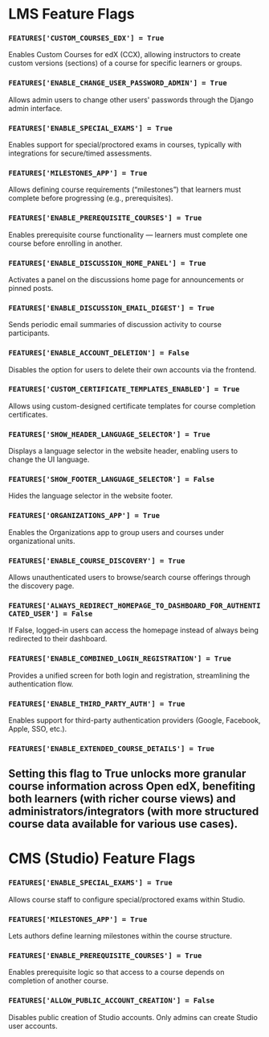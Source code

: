 # LMS Feature Flags

### `FEATURES['CUSTOM_COURSES_EDX'] = True`
Enables Custom Courses for edX (CCX), allowing instructors to create custom versions (sections) of a course for specific learners or groups.

### `FEATURES['ENABLE_CHANGE_USER_PASSWORD_ADMIN'] = True`
Allows admin users to change other users' passwords through the Django admin interface.

### `FEATURES['ENABLE_SPECIAL_EXAMS'] = True`
Enables support for special/proctored exams in courses, typically with integrations for secure/timed assessments.

### `FEATURES['MILESTONES_APP'] = True`
Allows defining course requirements (“milestones”) that learners must complete before progressing (e.g., prerequisites).

### `FEATURES['ENABLE_PREREQUISITE_COURSES'] = True`
Enables prerequisite course functionality — learners must complete one course before enrolling in another.

### `FEATURES['ENABLE_DISCUSSION_HOME_PANEL'] = True`
Activates a panel on the discussions home page for announcements or pinned posts.

### `FEATURES['ENABLE_DISCUSSION_EMAIL_DIGEST'] = True`
Sends periodic email summaries of discussion activity to course participants.

### `FEATURES['ENABLE_ACCOUNT_DELETION'] = False`
Disables the option for users to delete their own accounts via the frontend.

### `FEATURES['CUSTOM_CERTIFICATE_TEMPLATES_ENABLED'] = True`
Allows using custom-designed certificate templates for course completion certificates.

### `FEATURES['SHOW_HEADER_LANGUAGE_SELECTOR'] = True`
Displays a language selector in the website header, enabling users to change the UI language.

### `FEATURES['SHOW_FOOTER_LANGUAGE_SELECTOR'] = False`
Hides the language selector in the website footer.

### `FEATURES['ORGANIZATIONS_APP'] = True`
Enables the Organizations app to group users and courses under organizational units.

### `FEATURES['ENABLE_COURSE_DISCOVERY'] = True`
Allows unauthenticated users to browse/search course offerings through the discovery page.

### `FEATURES['ALWAYS_REDIRECT_HOMEPAGE_TO_DASHBOARD_FOR_AUTHENTICATED_USER'] = False`
If False, logged-in users can access the homepage instead of always being redirected to their dashboard.

### `FEATURES['ENABLE_COMBINED_LOGIN_REGISTRATION'] = True`
Provides a unified screen for both login and registration, streamlining the authentication flow.

### `FEATURES['ENABLE_THIRD_PARTY_AUTH'] = True`
Enables support for third-party authentication providers (Google, Facebook, Apple, SSO, etc.).

### `FEATURES['ENABLE_EXTENDED_COURSE_DETAILS'] = True`
Setting this flag to True unlocks more granular course information across Open edX, benefiting both learners (with richer course views) and administrators/integrators (with more structured course data available for various use cases).
---

# CMS (Studio) Feature Flags

### `FEATURES['ENABLE_SPECIAL_EXAMS'] = True`
Allows course staff to configure special/proctored exams within Studio.

### `FEATURES['MILESTONES_APP'] = True`
Lets authors define learning milestones within the course structure.

### `FEATURES['ENABLE_PREREQUISITE_COURSES'] = True`
Enables prerequisite logic so that access to a course depends on completion of another course.

### `FEATURES['ALLOW_PUBLIC_ACCOUNT_CREATION'] = False`
Disables public creation of Studio accounts. Only admins can create Studio user accounts.
